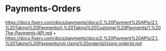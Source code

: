 # Payments-Orders


https://docs.fiserv.com/docs/payments/docs/2.%20Payment%20APIs/2.1.%20Taking%20Payments/ii.%20Taking%20Customer%20Payments/1.%20The-Payments-API.md
+
https://docs.fiserv.com/docs/payments/docs/2.%20Payment%20APIs/2.1.%20Taking%20Payments/viii.Using%20orderId/Using-orderId.md
